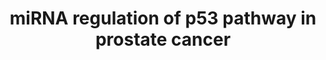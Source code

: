 ---
annotations:
- id: DOID:10283
  parent: disease of cellular proliferation
  type: Disease Ontology
  value: prostate cancer
- id: PW:0000605
  parent: disease pathway
  type: Pathway Ontology
  value: cancer pathway
authors:
- Khanspers
- Egonw
- Fehrhart
- Eweitz
citedin: ''
communities:
- CPTAC
- ExRNA
description: Diagrammatic scheme depicting targeted p53 pathway-related genes by upregulated
  miRNAs in prostate tumor cells. An integrated in silico and computational prediction
  databases (DIANA-micro T-CDS, miRBase, and TargetScan) were employed section to
  predict potential targets of a subset of highly upregulated miRNAs (>2-fold) in
  prostate tumors.  Note that some targeting miRNAs were removed from the original
  publication figure for clarity. These are represented in [supplementary table S3](http://journals.sagepub.com/doi/suppl/10.1177/1535370216681554).  Proteins
  on this pathway have targeted assays available via the [CPTAC Assay Portal](https://assays.cancer.gov/available_assays?wp_id=WP3982).
last-edited: 2025-03-03
ndex: fa381132-8b68-11eb-9e72-0ac135e8bacf
organisms:
- Homo sapiens
redirect_from:
- /index.php/Pathway:WP3982
- /instance/WP3982
- /instance/WP3982_r137141
revision: r137141
schema-jsonld:
- '@context': https://schema.org/
  '@id': https://wikipathways.github.io/pathways/WP3982.html
  '@type': Dataset
  creator:
    '@type': Organization
    name: WikiPathways
  description: Diagrammatic scheme depicting targeted p53 pathway-related genes by
    upregulated miRNAs in prostate tumor cells. An integrated in silico and computational
    prediction databases (DIANA-micro T-CDS, miRBase, and TargetScan) were employed
    section to predict potential targets of a subset of highly upregulated miRNAs
    (>2-fold) in prostate tumors.  Note that some targeting miRNAs were removed from
    the original publication figure for clarity. These are represented in [supplementary
    table S3](http://journals.sagepub.com/doi/suppl/10.1177/1535370216681554).  Proteins
    on this pathway have targeted assays available via the [CPTAC Assay Portal](https://assays.cancer.gov/available_assays?wp_id=WP3982).
  keywords:
  - APAF1
  - ATM
  - BAX
  - BBC3
  - BID
  - CASP3
  - CASP8
  - CASP9
  - CHEK2
  - CYS1
  - DNA
  - EI24
  - MDM2
  - MIR1305
  - MIR182
  - MIR19a
  - MIR27B
  - MIR320A
  - MIR4482
  - MIR4491
  - MIR548B
  - MIR548C
  - Nitric oxide
  - P48
  - PERP
  - PMAIP1
  - PTEN
  - ROS
  - SERPINE1
  - SESN3
  - SIAH1
  - Scotin
  - TNFRSF10B
  - TP53
  - TP53AIP1
  - ZMAT3
  license: CC0
  name: miRNA regulation of p53 pathway in prostate cancer
seo: CreativeWork
title: miRNA regulation of p53 pathway in prostate cancer
wpid: WP3982
---